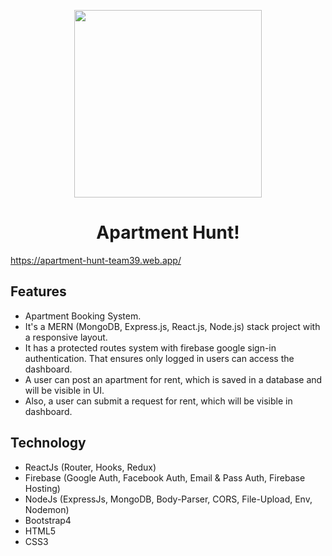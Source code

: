 <p align="center"><a href="#" ><img src="https://i.ibb.co/Y74tKds/lz1cf2chf.png" width="300"></a></p>
 <h1 align="center">Apartment Hunt!</h1>
 
 https://apartment-hunt-team39.web.app/

## Features
   - Apartment Booking System.
   - It's a MERN (MongoDB, Express.js, React.js, Node.js) stack project with a responsive layout.
   - It has a protected routes system with firebase google sign-in authentication. That ensures only logged in users can access the dashboard.
   - A user can post an apartment for rent, which is saved in a database and will be visible in UI.
   - Also, a user can submit a request for rent, which will be visible in dashboard.
## Technology
   - ReactJs (Router, Hooks, Redux)
   - Firebase (Google Auth, Facebook Auth, Email & Pass Auth, Firebase Hosting)
   - NodeJs (ExpressJs, MongoDB, Body-Parser, CORS, File-Upload, Env, Nodemon)
   - Bootstrap4
   - HTML5 
   - CSS3
